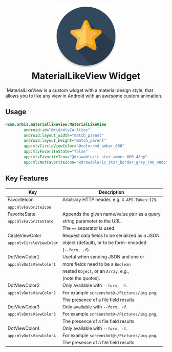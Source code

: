 <h1 align="center">
    <br>
    <a href="https://github.com/orbismobile">
    <img src="Screenshots/ic_launcher_favorite_web.png" alt="MaterialLikeView" width="200">
    </a>
    <br>
    MaterialLikeView Widget 
    <br>
</h1>

`MaterialLikeView is a custom widget with a material design style, that allows you to like any view in Android 
with an awesome custom animation. 


## Usage

```xml
<com.orbis.materiallikeview.MaterialLikeView
        android:id="@+id/mlvCarlitos"
        android:layout_width="match_parent"
        android:layout_height="match_parent"
        app:mlvCircleViewColor="@color/md_amber_600"
        app:mlvFavoriteState="false"
        app:mlvFavoriteIcon="@drawable/ic_star_amber_600_48dp"
        app:mlvNotFavoriteIcon="@drawable/ic_star_border_grey_700_48dp"/>
```


## Key Features

| Key                        |                     Description                     |
| -------------------------- | --------------------------------------------------- |
| FavoriteIcon               | Arbitrary HTTP header, e.g. ``X-API-Token:123``.    |
| ``app:mlvFavoriteIcon``    |                                                     |
| FavoriteState              | Appends the given name/value pair as a query        |
| ``app:mlvFavoriteState``   | string parameter to the URL.                        |
|                            | The ``==`` separator is used.                       |
| CircleViewColor            | Request data fields to be serialized as a JSON      |
| ``app:mlvCircleViewColor`` | object (default), or to be form-encoded             |
|                            | (``--form, -f``).                                   |---------------------------- | ---------------------------------------------------
| DotViewColor1              | Useful when sending JSON and one or                 |
| ``app:mlvDotsViewColor1``  | more fields need to be a ``Boolean``                |
|                            | nested ``Object``, or an ``Array``,  e.g.,          |
|                            | (note the quotes).                                  |
| DotViewColor2              | Only available with ``--form, -f``.                 |
| ``app:mlvDotsViewColor2``  | For example ``screenshot@~/Pictures/img.png``.      |
|                            | The presence of a file field results                |              
| DotViewColor3              | Only available with ``--form, -f``.                 |
| ``app:mlvDotsViewColor3``  | For example ``screenshot@~/Pictures/img.png``.      |
|                            | The presence of a file field results                |  
| DotViewColor4              | Only available with ``--form, -f``.                 |
| ``app:mlvDotsViewColor4``  | For example ``screenshot@~/Pictures/img.png``.      |
|                            | The presence of a file field results                | 

